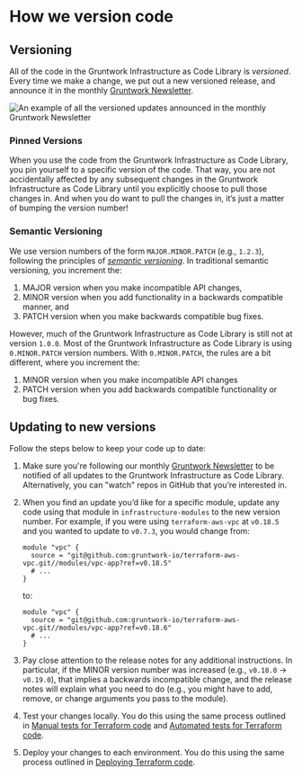 # How we version code

## Versioning

All of the code in the Gruntwork Infrastructure as Code Library is _versioned_. Every time we make a change, we put out a new
versioned release, and announce it in the monthly
[Gruntwork Newsletter](https://blog.gruntwork.io/tagged/gruntwork-newsletter).

![An example of all the versioned updates announced in the monthly Gruntwork Newsletter](/img/guides/stay-up-to-date/newsletter.png)

### Pinned Versions

When you use the code from the Gruntwork Infrastructure as Code Library, you pin
yourself to a specific version of the code. That way, you are not accidentally affected by any subsequent changes in
the Gruntwork Infrastructure as Code Library until you explicitly choose to pull those changes in. And when you do want to pull the
changes in, it’s just a matter of bumping the version number!

### Semantic Versioning

We use version numbers of the form `MAJOR.MINOR.PATCH` (e.g., `1.2.3`), following the principles of
_[semantic versioning](https://semver.org)_. In traditional semantic versioning, you increment the:

1. MAJOR version when you make incompatible API changes,
2. MINOR version when you add functionality in a backwards compatible manner, and
3. PATCH version when you make backwards compatible bug fixes.

However, much of the Gruntwork Infrastructure as Code Library is still not at version `1.0.0`. Most of the Gruntwork Infrastructure as Code Library is using `0.MINOR.PATCH` version numbers. With `0.MINOR.PATCH`, the rules are a bit different, where you increment the:

1. MINOR version when you make incompatible API changes
2. PATCH version when you add backwards compatible functionality or bug fixes.

## Updating to new versions

Follow the steps below to keep your code up to date:

1.  Make sure you're following our monthly [Gruntwork Newsletter](https://blog.gruntwork.io/tagged/gruntwork-newsletter) to be notified
    of all updates to the Gruntwork Infrastructure as Code Library. Alternatively, you can "watch" repos in GitHub that you’re
    interested in.

2.  When you find an update you’d like for a specific module, update any code using that module in
    `infrastructure-modules` to the new version number. For example, if you were using `terraform-aws-vpc` at `v0.18.5` and you
    wanted to update to `v0.7.3`, you would change from:

    ```hcl
    module "vpc" {
      source = "git@github.com:gruntwork-io/terraform-aws-vpc.git//modules/vpc-app?ref=v0.18.5"
      # ...
    }
    ```

    to:

    ```hcl
    module "vpc" {
      source = "git@github.com:gruntwork-io/terraform-aws-vpc.git//modules/vpc-app?ref=v0.18.6"
      # ...
    }
    ```

3.  Pay close attention to the release notes for any additional instructions. In particular, if the MINOR version number
    was increased (e.g., `v0.18.0` → `v0.19.0`), that implies a backwards incompatible change, and the release notes will
    explain what you need to do (e.g., you might have to add, remove, or change arguments you pass to the module).

4.  Test your changes locally. You do this using the same process outlined in [Manual tests for Terraform code](/docs/intro/first-deployment/testing#manual-tests-for-terraform-code) and
    [Automated tests for Terraform code](/docs/intro/first-deployment/testing#automated-tests-for-terraform-code).

5.  Deploy your changes to each environment. You do this using the same process outlined in [Deploying Terraform code](#deploy_terraform).


<!-- ##DOCS-SOURCER-START
{"sourcePlugin":"Local File Copier","hash":"b2db9c198c60896ee871fe9017008760"}
##DOCS-SOURCER-END -->

